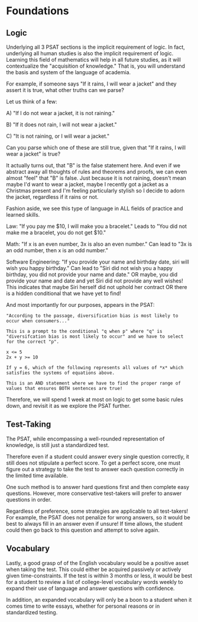 # Foundations 

## Logic

Underlying all 3 PSAT sections is the implicit requirement of logic. In fact, underlying all human studies is also the implicit requirement of logic. Learning this field of mathematics will help in all future studies, as it will contextualize the "acquisition of knowledge." That is, you will understand the basis and system of the language of academia.

For example, if someone says "If it rains, I will wear a jacket" and they assert it is true, what other truths can we parse?

Let us think of a few:

A) "If I do not wear a jacket, it is not raining."

B) "If it does not rain, I will not wear a jacket."

C) "It is not raining, or I will wear a jacket."

Can you parse which one of these are still true, given that "If it rains, I will wear a jacket" is true?

It actually turns out, that "B" is the false statement here. And even if we abstract away all thoughts of rules and theorems and proofs, we can even almost "feel" that "B" is false. Just because it is not raining, doesn't mean maybe I'd want to wear a jacket, maybe I recently got a jacket as a Christmas present and I'm feeling particularly stylish so I decide to adorn the jacket, regardless if it rains or not. 

Fashion aside, we see this type of language in ALL fields of practice and learned skills. 

Law:
    "If you pay me $10, I will make you a bracelet."
    Leads to "You did not make me a bracelet, you do not get $10."

Math:
    "If x is an even number, 3x is also an even number."
    Can lead to "3x is an odd number, then x is an odd number."

Software Engineering:
    "If you provide your name and birthday date, siri will wish you happy birthday."
    Can lead to "Siri did not wish you a happy birthday, you did not provide your name and date."
    OR maybe, you did provide your name and date and yet Siri did not provide any well wishes! This indicates
    that maybe Siri herself did not uphold her contract OR there is a hidden conditional that we have yet to find!

And most importantly for our purposes, appears in the PSAT:

    "According to the passage, diversification bias is most likely to occur when consumers..."

    This is a prompt to the conditional "q when p" where "q" is "diversifcation bias is most likely to occur" and we have to select for the correct "p". 

    x <= 5
    2x + y >= 10

    If y = 6, which of the following represents all values of *x* which satisfies the systems of equations above.

    This is an AND statement where we have to find the proper range of values that ensures BOTH sentences are true!

Therefore, we will spend 1 week at most on logic to get some basic rules down, and revisit it as we explore the PSAT further. 

## Test-Taking

The PSAT, while encompassing a well-rounded representation of knowledge, is still just a standardized test.

Therefore even if a student could answer every single question correctly, it still does not stipulate a perfect score. To get a perfect score, one must figure out a strategy to take the test to answer each question correctly in the limited time available.

One such method is to answer hard questions first and then complete easy questions. However, more conservative test-takers will prefer to answer questions in order.

Regardless of preference, some strategies are applicable to all test-takers! For example, the PSAT does not penalize for wrong answers, so it would be best to always fill in an answer even if unsure! If time allows, the student could then go back to this question and attempt to solve again.

## Vocabulary

Lastly, a good grasp of of the English vocabulary would be a positive asset when taking the test. This could either be acquired passively or actively given time-constraints. If the test is within 3 months or less, it would be best for a student to review a list of college-level vocabulary words weekly to expand their use of language and answer questions with confidence.

In addition, an expanded vocabulary will only be a boon to a student when it comes time to write essays, whether for personal reasons or in standardized testing.